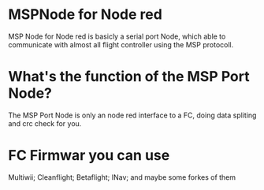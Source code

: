 # MSPNode for Node red
MSP Node for Node red is basicly a serial port Node, which able to communicate with almost all flight controller using the MSP protocoll.

# What's the function of the MSP Port Node?
The MSP Port Node is only an node red interface to a FC, doing data spliting and crc check for you.

# FC Firmwar you can use
Multiwii; 
Cleanflight;
Betaflight;
INav;
and maybe some forkes of them



